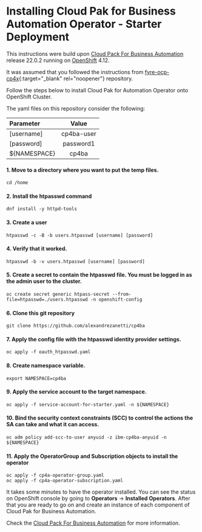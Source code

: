 # Installing Cloud Pak for Business Automation Operator - Starter Deployment

This instructions were build upon [Cloud Pack For Business Automation](https://www.ibm.com/docs/en/cloud-paks/cp-biz-automation/22.0.2) release 22.0.2 running on [OpenShift](https://docs.openshift.com/container-platform/4.12/welcome/index.html) 4.12.

It was assumed that you followed the instructions from [fyre-ocp-cp4x](https://github.com/alexandrezanetti/fyre-ocp-cp4x){:target="_blank" rel="noopener"} repository.

Follow the steps below to install Cloud Pak for Automation Operator onto OpenShift Cluster.

The yaml files on this repository consider the following:

|Parameter|Value|
|:---------------|:----------:|
|[username]|cp4ba-user|
|[password]|password1|
|${NAMESPACE}|cp4ba|


#### 1. Move to a directory where you want to put the temp files.
```
cd /home
```

#### 2. Install the htpasswd command
```
dnf install -y httpd-tools
```

#### 3. Create a user
```
htpasswd -c -B -b users.htpasswd [username] [password]
```

#### 4. Verify that it worked.
```
htpasswd -b -v users.htpasswd [username] [password]
```

#### 5. Create a secret to contain the htpasswd file. You must be logged in as the admin user to the cluster.
```
oc create secret generic htpass-secret --from-file=htpasswd=./users.htpasswd -n openshift-config
```

#### 6. Clone this git repository
```
git clone https://github.com/alexandrezanetti/cp4ba
```

#### 7. Apply the config file with the htpasswd identity provider settings.
```
oc apply -f oauth_htpasswd.yaml
```

#### 8. Create namespace variable.
```
export NAMESPACE=cp4ba
```

#### 9. Apply the service account to the target namespace.
```
oc apply -f service-account-for-starter.yaml -n ${NAMESPACE}
```

#### 10. Bind the security context constraints (SCC) to control the actions the SA can take and what it can access.
```
oc adm policy add-scc-to-user anyuid -z ibm-cp4ba-anyuid -n ${NAMESPACE}
```

#### 11. Apply the OperatorGroup and Subscription objects to install the operator
```
oc apply -f cp4a-operator-group.yaml
oc apply -f cp4a-operator-subscription.yaml
```

It takes some minutes to have the operator installed. You can see the status on OpenShift console by going to **Operators** -> **Installed Operators**.
After that you are ready to go on and create an instance of each component of Cloud Pak for Business Automation.

Check the [Cloud Pack For Business Automation](https://www.ibm.com/docs/en/cloud-paks/cp-biz-automation/22.0.2) for more information.
